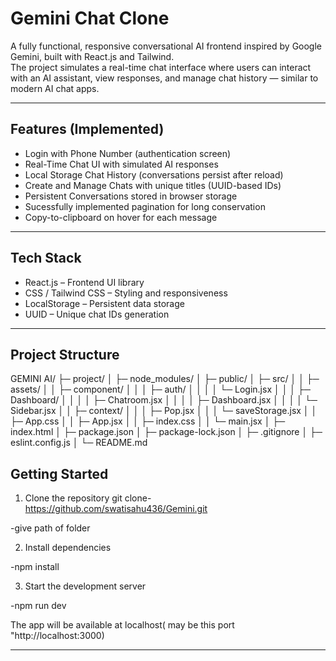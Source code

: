 # Gemini Chat Clone

A fully functional, responsive conversational AI frontend inspired by Google Gemini, built with React.js and Tailwind.  
The project simulates a real-time chat interface where users can interact with an AI assistant, view responses,
 and manage chat history — similar to modern AI chat apps.

---

## Features (Implemented)

- Login with Phone Number (authentication screen)  
- Real-Time Chat UI with simulated AI responses  
- Local Storage Chat History (conversations persist after reload)  
- Create and Manage Chats with unique titles (UUID-based IDs)  
- Persistent Conversations stored in browser storage  
- Sucessfully implemented pagination for long conservation
- Copy-to-clipboard on hover for each message

---

##  Tech Stack

- React.js – Frontend UI library  
- CSS / Tailwind CSS – Styling and responsiveness  
- LocalStorage  – Persistent data storage  
- UUID – Unique chat IDs generation  

---

## Project Structure

GEMINI AI/
├─ project/
│  ├─ node_modules/
│  ├─ public/
│  ├─ src/
│  │   ├─ assets/
│  │   ├─ component/
│  │   │   ├─ auth/
│  │   │   │   └─ Login.jsx
│  │   │   ├─ Dashboard/
│  │   │   │   ├─ Chatroom.jsx
│  │   │   │   ├─ Dashboard.jsx
│  │   │   │   └─ Sidebar.jsx
│  │   ├─ context/
│  │   │   ├─ Pop.jsx
│  │   │   └─ saveStorage.jsx
│  │   ├─ App.css
│  │   ├─ App.jsx
│  │   ├─ index.css
│  │   └─ main.jsx
│  ├─ index.html
│  ├─ package.json
│  ├─ package-lock.json
│  ├─ .gitignore
│  ├─ eslint.config.js
│  └─ README.md


##  Getting Started

1. Clone the repository
git clone-  https://github.com/swatisahu436/Gemini.git


-give path of folder

2. Install dependencies


-npm install


3. Start the development server


-npm run dev


The app will be available at localhost( may be this port
"http://localhost:3000)  

---

